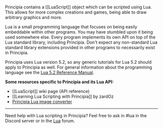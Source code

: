 Principia contains a [[LuaScript]] object which can be scripted using Lua. This allows for more complex creations and games, being able to draw arbitrary graphics and more.

Lua is a small programming language that focuses on being easily embeddable within other programs. You may have stumbled upon it being used somewhere else. Every program implements its own API on top of the Lua standard library, including Principia. Don't expect any non-standard Lua standard library extensions provided in other programs to necessarily exist in Principia.

Principia uses Lua version 5.2, so any generic tutorials for Lua 5.2 should apply to Principia as well. For general information about the programming language see the [Lua 5.2 Reference Manual](https://www.lua.org/manual/5.2/).

**Some resources specific to Principia and its Lua API:**

- [[LuaScript]] wiki page (API reference)
- [[Learning Lua Scripting with Principia]] by zardOz
- [Principia Lua image converter](/image-to-lua/)

---

Need help with Lua scripting in Principia? Feel free to ask in #lua in the Discord server or in the [Lua](/forum/forum?id=4) forum.
